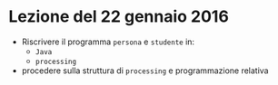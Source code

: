 # Lezione del 22 gennaio 2016

* Riscrivere il programma `persona` e `studente` in:
  * `Java`
  * `processing`
* procedere sulla struttura di `processing` e programmazione relativa
